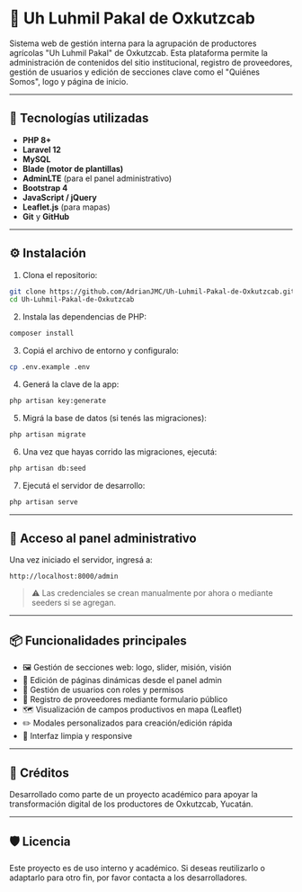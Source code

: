 # 🌱 Uh Luhmil Pakal de Oxkutzcab

Sistema web de gestión interna para la agrupación de productores agrícolas "Uh Luhmil Pakal" de Oxkutzcab. Esta plataforma permite la administración de contenidos del sitio institucional, registro de proveedores, gestión de usuarios y edición de secciones clave como el "Quiénes Somos", logo y página de inicio.

---

## 🚀 Tecnologías utilizadas

- **PHP 8+**
- **Laravel 12**
- **MySQL**
- **Blade (motor de plantillas)**
- **AdminLTE** (para el panel administrativo)
- **Bootstrap 4**
- **JavaScript / jQuery**
- **Leaflet.js** (para mapas)
- **Git** y **GitHub**

---

## ⚙️ Instalación

1. Clona el repositorio:

```bash
git clone https://github.com/AdrianJMC/Uh-Luhmil-Pakal-de-Oxkutzcab.git
cd Uh-Luhmil-Pakal-de-Oxkutzcab
```

2. Instala las dependencias de PHP:

```bash
composer install
```

3. Copiá el archivo de entorno y configuralo:

```bash
cp .env.example .env
```

4. Generá la clave de la app:

```bash
php artisan key:generate
```

5. Migrá la base de datos (si tenés las migraciones):

```bash
php artisan migrate
```

6. Una vez que hayas corrido las migraciones, ejecutá:

```bash
php artisan db:seed
```

7. Ejecutá el servidor de desarrollo:

```bash
php artisan serve
```

---

## 🔐 Acceso al panel administrativo

Una vez iniciado el servidor, ingresá a:

```
http://localhost:8000/admin
```

> ⚠️ Las credenciales se crean manualmente por ahora o mediante seeders si se agregan.

---

## 📦 Funcionalidades principales

- 🖼️ Gestión de secciones web: logo, slider, misión, visión
- 📄 Edición de páginas dinámicas desde el panel admin
- 👥 Gestión de usuarios con roles y permisos
- 🧾 Registro de proveedores mediante formulario público
- 🗺️ Visualización de campos productivos en mapa (Leaflet)
- ✏️ Modales personalizados para creación/edición rápida
- 🎨 Interfaz limpia y responsive

---

## 🤝 Créditos

Desarrollado como parte de un proyecto académico para apoyar la transformación digital de los productores de Oxkutzcab, Yucatán.

---

## 🛡️ Licencia

Este proyecto es de uso interno y académico. Si deseas reutilizarlo o adaptarlo para otro fin, por favor contacta a los desarrolladores.
